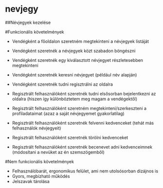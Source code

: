 # nevjegy
##Névjegyek kezelése



#Funkcionális követelmények

* Vendégként a főoldalon szeretném megtekinteni a névjegyek listáját
* Vendégként szeretnék a névjegyek közt szabadon böngészni
* Vendégként szeretnék egy kiválasztott névjegyet részletesebben megtekinteni
* Vendégként szeretnék keresni névjegyet (például név alapján)
* Vendégként szeretnék tudni regisztrálni az oldalra

* Regisztrált felhasználóként szeretnék tudni elsősorban bejelentkezni az oldalra (hiszen így különböztetem meg magam a vendégektől)
* Regisztrált felhasználóként szeretném megtekinteni/szerkeszteni a profiladataimat (azaz a saját névjegyemet gyakorlatilag)
* Regisztrált felhasználóként szeretnék felvenni kedvenceket (tehát más felhasználók névjegyeit)
* Regisztrált felhasználóként szeretnék törölni kedvenceket
* Regisztrált felhasználóként szeretnék becenevet adni kedvenceimnek (módosítani a nevüket az én szemszögemből)



#Nem funkcionális követelmények

* Felhasználóbarát, ergonomikus felület, ami nem utolsósorban dizájnos is
* Gyors, megbízható működés
* Jelszavak tárolása
